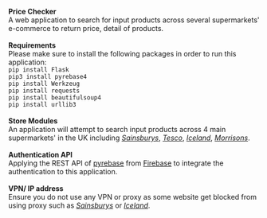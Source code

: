 **Price Checker**<br />
A web application to search for input products across several supermarkets' e-commerce to return price, detail of products.
<br /><br />
**Requirements**<br />
Please make sure to install the following packages in order to run this application:<br />
```pip install Flask```<br />
```pip3 install pyrebase4```<br />
```pip install Werkzeug```<br />
```pip install requests```<br />
```pip install beautifulsoup4```<br />
```pip install urllib3```<br />
<br />
**Store Modules**<br />
An application will attempt to search input products across 4 main supermarkets' in the UK including [*Sainsburys*](https://www.sainsburys.co.uk/), [*Tesco*](https://tesco.com/), [*Iceland*](https://www.iceland.co.uk/), [*Morrisons*](https://groceries.morrisons.com/).<br />
<br />
**Authentication API**<br />
Applying the REST API of [pyrebase](https://github.com/thisbejim/Pyrebase) from [Firebase](https://firebase.google.com/) to integrate the authentication to this application.<br />
<br />
**VPN/ IP address**<br />
Ensure you do not use any VPN or proxy as some website get blocked from using proxy such as [*Sainsburys*](https://www.sainsburys.co.uk/) or [*Iceland*](https://www.iceland.co.uk/).<br />
